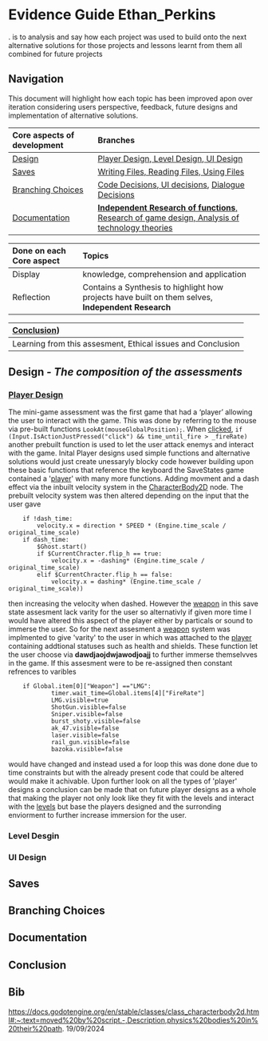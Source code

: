 # Evidence Guide Ethan_Perkins
. is to analysis and say how each project was used to build onto the next alternative solutions for those projects and lessons learnt from them all combined for future projects 
## Navigation 

This document will highlight how each topic has been improved apon over iteration considering users perspective, feedback, future designs and implementation of alternative solutions. 

|Core aspects of development|Branches|
|:-----|:-----|
|[Design](https://github.com/sha5p/Assessment_2_Evidence_Guide_Ethan_Perkins?tab=readme-ov-file#design---the-composition-of-the-assessments)|[Player Design](https://github.com/sha5p/Assessment_2_Evidence_Guide_Ethan_Perkins/tree/main/Design/Player%20Design),[ Level Design](https://github.com/sha5p/Assessment_2_Evidence_Guide_Ethan_Perkins/blob/main/Design/Level_Design_Evidence.md),[ UI Design](https://github.com/sha5p/Assessment_2_Evidence_Guide_Ethan_Perkins/blob/main/Design/UI_Design_Evidence.md)|
|[Saves](https://github.com/sha5p/Assessment_2_Evidence_Guide_Ethan_Perkins?tab=readme-ov-file#design---the-composition-of-the-assessments)|[Writing Files, Reading Files, ](https://github.com/sha5p/Assessment_2_Evidence_Guide_Ethan_Perkins/tree/main/Saves)[Using Files](https://github.com/sha5p/Assessment_2_Evidence_Guide_Ethan_Perkins/blob/main/Saves/SaveSettings.gd)|
|[Branching Choices](https://github.com/sha5p/Assessment_2_Evidence_Guide_Ethan_Perkins?tab=readme-ov-file#design---the-composition-of-the-assessments)|[Code Decisions](https://github.com/sha5p/Assessment_2_Evidence_Guide_Ethan_Perkins/tree/main/Branching_Choices),[ UI decisions](https://github.com/sha5p/Assessment_2_Evidence_Guide_Ethan_Perkins/blob/main/Branching_Choices/Dialogue_Shop.gd), [Dialogue Decisions](https://github.com/sha5p/Assessment_2_Evidence_Guide_Ethan_Perkins/blob/main/Branching_Choices/Dialogue_branching_Evidence.md)|
|[Documentation](https://github.com/sha5p/Assessment_2_Evidence_Guide_Ethan_Perkins?tab=readme-ov-file#design---the-composition-of-the-assessments)|[**Independent Research of functions**, Research of game design, Analysis of technology theories](https://github.com/sha5p/Assessment_2_Evidence_Guide_Ethan_Perkins/tree/main/Documentation)|

|Done on each Core aspect|Topics|
|:----|:------|
|Display|knowledge, comprehension and application|
|Reflection|Contains a Synthesis to highlight how projects have built on them selves, **Independent Research**|

|[Conclusion](https://github.com/sha5p/Assessment_2_Evidence_Guide_Ethan_Perkins?tab=readme-ov-file#design---the-composition-of-the-assessments))|
|:----|
|Learning from this assesment, Ethical issues and Conclusion|

## **Design** _- The composition of the assessments_ 


### [Player Design](https://github.com/sha5p/Assessment_2_Evidence_Guide_Ethan_Perkins/tree/main/Design/Player%20Design)

The mini-game assessment was the first game that had a ‘player’ allowing the user to interact with the game. This was done by referring to the mouse via pre-built functions ```LookAt(mouseGlobalPosition);```. When [clicked](https://github.com/sha5p/Assessment_2_Evidence_Guide_Ethan_Perkins/blob/main/Design/Player%20Design/MiniGame_Player.cs), ```if (Input.IsActionJustPressed("click") && time_until_fire > _fireRate)``` another prebuilt function is used to let the user attack enemys and interact with the game. Inital Player designs used simple functions and alternative solutions would just create unessaryly blocky code however building upon these basic functions that reference the keyboard the SaveStates game contained a '[player](https://github.com/sha5p/Assessment_2_Evidence_Guide_Ethan_Perkins/blob/main/Design/Player%20Design/SaveStates_Player.gd)' with many more functions. Adding movment and a dash effect via the inbuilt velocity system in the [CharacterBody2D](https://docs.godotengine.org/en/stable/classes/class_characterbody2d.html#:~:text=moved%20by%20script.-,Description,physics%20bodies%20in%20their%20path.) node. The prebuilt velocity system was then altered depending on the input that the user gave 
```
	if !dash_time:
		velocity.x = direction * SPEED * (Engine.time_scale / original_time_scale)
	if dash_time:
		$Ghost.start()
		if $CurrentChracter.flip_h == true:
			velocity.x = -dashing* (Engine.time_scale / original_time_scale)
		elif $CurrentChracter.flip_h == false:
			velocity.x = dashing* (Engine.time_scale / original_time_scale))
```
then increasing the velocity when dashed. However the [weapon](https://github.com/sha5p/Assessment_2_Evidence_Guide_Ethan_Perkins/blob/main/Design/Player%20Design/SaveStates_Sword.gd) in this save state assesment lack varity for the user so alternativly if given more time I would have altered this aspect of the player either by particals or sound to immerse the user. So for the next assesment a [weapon](https://github.com/sha5p/Assessment_2_Evidence_Guide_Ethan_Perkins/blob/main/Design/Player%20Design/Dialogue_Weapon.gd) system was implmented to give 'varity' to the user in which was attached to the [player](https://github.com/sha5p/Assessment_2_Evidence_Guide_Ethan_Perkins/blob/main/Design/Player%20Design/Dialogue_Player.gd) containing addtional statuses such as health and shields. These function let the user choose via **dawdjaojdwjawodjoajj** to further immerse themselvves in the game. If this assesment were to be re-assigned then constant refrences to varibles 
```
	if Global.item[0]["Weapon"] =="LMG":
			timer.wait_time=Global.items[4]["FireRate"]
			LMG.visible=true
			ShotGun.visible=false
			Sniper.visible=false
			burst_shoty.visible=false
			ak_47.visible=false
			laser.visible=false
			rail_gun.visible=false
			bazoka.visible=false
```
would have changed and instead used a for loop this was done done due to time constraints but with the already present code that could be altered would make it achivable. Upon further look on all the types of 'player' designs a conclusion can be made that on future player designs as a whole that making the player not only look like they fit with the levels and interact with the [levels](https://github.com/sha5p/Assessment_2_Evidence_Guide_Ethan_Perkins/blob/main/README.md#level-desgin) but base the players designed and the surronding enviorment to further increase immersion for the user. 

### Level Desgin 



### UI Design




## **Saves** 

## **Branching Choices**

## **Documentation** 

## **Conclusion** 


## Bib

https://docs.godotengine.org/en/stable/classes/class_characterbody2d.html#:~:text=moved%20by%20script.-,Description,physics%20bodies%20in%20their%20path. 19/09/2024
